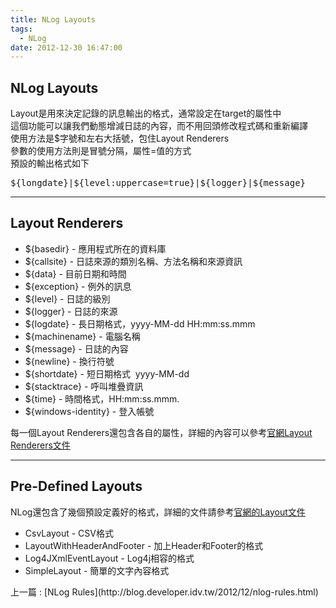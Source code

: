 ```yaml
---
title: NLog Layouts
tags:
  - NLog
date: 2012-12-30 16:47:00
---
```


## NLog Layouts
<div>Layout是用來決定記錄的訊息輸出的格式，通常設定在target的屬性中</div><div>這個功能可以讓我們動態增減日誌的內容，而不用回頭修改程式碼和重新編譯</div><div>使用方法是$字號和左右大括號，包住Layout Renderers</div><div>參數的使用方法則是冒號分隔，屬性=值的方式</div><div>預設的輸出格式如下</div><div>
</div><div><pre class="brush:xml">${longdate}|${level:uppercase=true}|${logger}|${message}</pre></div><div><div>
</div>

* * *
<div>

## Layout Renderers
</div></div><div>

*   ${basedir} - 應用程式所在的資料庫
*   ${callsite} - 日誌來源的類別名稱、方法名稱和來源資訊
*   ${data} - 目前日期和時間
*   ${exception} - 例外的訊息
*   ${level} - 日誌的級別
*   ${logger} - 日誌的來源
*   ${logdate} - 長日期格式，yyyy-MM-dd HH:mm:ss.mmm
*   ${machinename} - 電腦名稱
*   ${message} - 日誌的內容
*   ${newline} - 換行符號
*   ${shortdate} - 短日期格式 &nbsp;yyyy-MM-dd
*   ${stacktrace} - 呼叫堆疊資訊
*   ${time} - 時間格式，HH:mm:ss.mmm.
*   ${windows-identity} - 登入帳號</div><div>每一個Layout Renderers還包含各自的屬性，詳細的內容可以參考[官網Layout Renderers文件](https://github.com/NLog/NLog/wiki/Layout-renderers)

* * *

## Pre-Defined Layouts
NLog還包含了幾個預設定義好的格式，詳細的文件請參考[官網的Layout文件](https://github.com/NLog/NLog/wiki/Layouts)

*   CsvLayout - CSV格式
*   LayoutWithHeaderAndFooter - 加上Header和Footer的格式
*   Log4JXmlEventLayout - Log4j相容的格式
*   SimpleLayout - 簡單的文字內容格式

<div>上一篇 : [NLog Rules](http://blog.developer.idv.tw/2012/12/nlog-rules.html)</div>

</div>